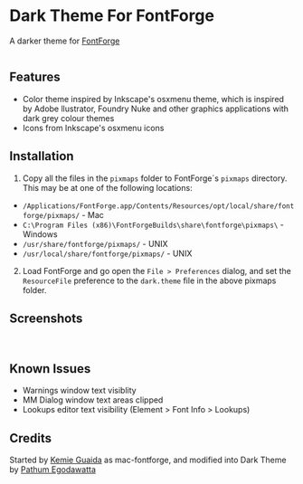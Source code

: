 # Dark Theme For FontForge

A darker theme for [FontForge](http://fontforge.org)

<img src="https://raw.githubusercontent.com/mooniak/mac-fontforge/master/_screenshots/screen_1.png" alt>

## Features

* Color theme inspired by Inkscape's osxmenu theme, which is inspired by Adobe llustrator, Foundry Nuke and other graphics applications with dark grey colour themes
* Icons from Inkscape's osxmenu icons

## Installation

1. Copy all the files in the `pixmaps` folder to FontForge´s `pixmaps` directory. This may be at one of the following locations:

*  `/Applications/FontForge.app/Contents/Resources/opt/local/share/fontforge/pixmaps/` - Mac
*  `C:\Program Files (x86)\FontForgeBuilds\share\fontforge\pixmaps\` - Windows
*  `/usr/share/fontforge/pixmaps/` - UNIX
*  `/usr/local/share/fontforge/pixmaps/` - UNIX

2. Load FontForge and go open the `File > Preferences` dialog, and set the `ResourceFile` preference to the `dark.theme` file in the above pixmaps folder.


## Screenshots

<img src="https://raw.githubusercontent.com/mooniak/mac-fontforge/master/_screenshots/screen_2.png" alt>
<img src="https://raw.githubusercontent.com/mooniak/mac-fontforge/master/_screenshots/screen_3.png" alt>
<img src="https://raw.githubusercontent.com/mooniak/mac-fontforge/master/_screenshots/screen_4.png" alt>

## Known Issues

*  Warnings window text visiblity
*  MM Dialog window text areas clipped
*  Lookups editor text visibility (Element > Font Info > Lookups)


## Credits

Started by [Kemie Guaida](http://www.monolinea.com) as mac-fontforge, and modified into Dark Theme by [Pathum Egodawatta](http://mooniak.com)
